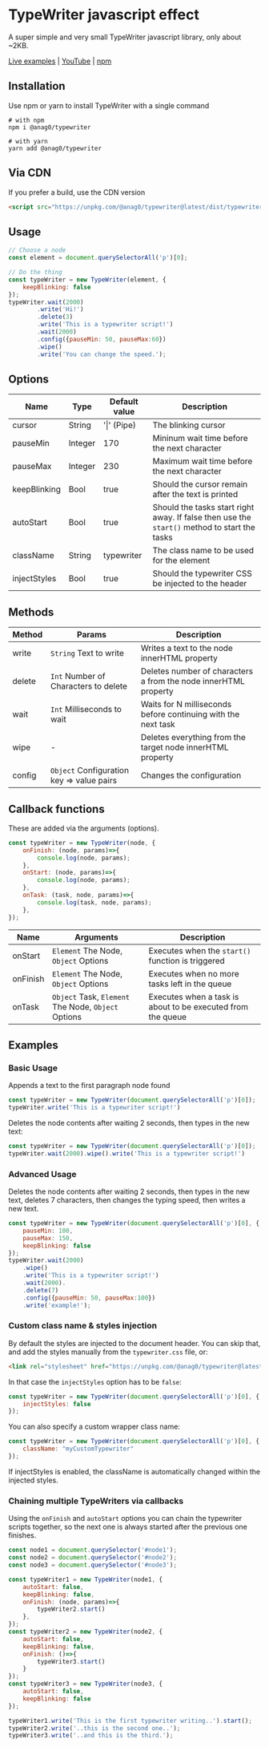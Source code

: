 # TypeWriter javascript effect

A super simple and very small TypeWriter javascript library, only about ~2KB.

[Live examples](https://ernestmarcinko.com/typewriter/) | [YouTube](https://www.youtube.com/watch?v=SKs-_MSlSsE) | [npm](https://www.npmjs.com/package/@anag0/typewriter)

## Installation
Use npm or yarn to install TypeWriter with a single command

```shell
# with npm
npm i @anag0/typewriter

# with yarn
yarn add @anag0/typewriter
```
## Via CDN

If you prefer a build, use the CDN version

```html
<script src="https://unpkg.com/@anag0/typewriter@latest/dist/typewriter.js"></script>
```

## Usage
```javascript
// Choose a node
const element = document.querySelectorAll('p')[0];

// Do the thing
const typeWriter = new TypeWriter(element, {
    keepBlinking: false
});
typeWriter.wait(2000)
        .write('Hi!')
        .delete(3)
        .write('This is a typewriter script!')
        .wait(2000)
        .config({pauseMin: 50, pauseMax:60})
        .wipe()
        .write('You can change the speed.');
```  

## Options

| Name | Type | Default value | Description |
| --- | --- | --- | --- |
| cursor | String | '\|' (Pipe) | The blinking cursor |
| pauseMin | Integer | 170 | Mininum wait time before the next character |
| pauseMax | Integer | 230 | Maximum wait time before the next character |
| keepBlinking | Bool | true | Should the cursor remain after the text is printed |
| autoStart | Bool | true | Should the tasks start right away. If false then use the ``start()`` method to start the tasks |
| className | String | typewriter | The class name to be used for the element |
| injectStyles | Bool | true | Should the typewriter CSS be injected to the header |

## Methods

| Method | Params | Description |
| --- | --- | --- |
| write | ``String`` Text to write | Writes a text to the node innerHTML property |
| delete | ``Int`` Number of Characters to delete | Deletes number of characters a from the node innerHTML property |
| wait | ``Int`` Milliseconds to wait | Waits for N milliseconds before continuing with the next task |
| wipe | - | Deletes everything from the target node innerHTML property |
| config | ``Object`` Configuration key => value pairs | Changes the configuration |

## Callback functions
These are added via the arguments (options).

```javascript
const typeWriter = new TypeWriter(node, {
    onFinish: (node, params)=>{
        console.log(node, params);
    },
    onStart: (node, params)=>{
        console.log(node, params);
    },
    onTask: (task, node, params)=>{
        console.log(task, node, params);
    },
});
``` 

| Name | Arguments | Description |
| --- | --- | --- |
| onStart | ``Element`` The Node, ``Object`` Options | Executes when the ``start()`` function is triggered |
| onFinish | ``Element`` The Node, ``Object`` Options | Executes when no more tasks left in the queue |
| onTask | ``Object`` Task, ``Element`` The Node, ``Object`` Options | Executes when a task is about to be executed from the queue |

## Examples

### Basic Usage

Appends a text to the first paragraph node found

```javascript
const typeWriter = new TypeWriter(document.querySelectorAll('p')[0]);
typeWriter.write('This is a typewriter script!')
```  

Deletes the node contents after waiting 2 seconds, then types in the new text:

```javascript
const typeWriter = new TypeWriter(document.querySelectorAll('p')[0]);
typeWriter.wait(2000).wipe().write('This is a typewriter script!')
```  

### Advanced Usage

Deletes the node contents after waiting 2 seconds, then types in the new text, deletes 7 characters, then changes the typing speed, then writes a new text.

```javascript
const typeWriter = new TypeWriter(document.querySelectorAll('p')[0], {
    pauseMin: 100,
    pauseMax: 150,
    keepBlinking: false
});
typeWriter.wait(2000)
    .wipe()
    .write('This is a typewriter script!')
    .wait(2000).
    .delete(7)
    .config({pauseMin: 50, pauseMax:100})
    .write('example!');
```  

### Custom class name & styles injection

By default the styles are injected to the document header. You can skip that, and add the styles manually from the ``typewriter.css`` file, or:

```html
<link rel="stylesheet" href="https://unpkg.com/@anag0/typewriter@latest/dist/typewriter.css">
```

In that case the ``injectStyles`` option has to be ``false``:

```javascript
const typeWriter = new TypeWriter(document.querySelectorAll('p')[0], {
    injectStyles: false
});
```  

You can also specify a custom wrapper class name:

```javascript
const typeWriter = new TypeWriter(document.querySelectorAll('p')[0], {
    className: "myCustomTypewriter"
});
```  

If injectStyles is enabled, the className is automatically changed within the injected styles.

### Chaining multiple TypeWriters via callbacks

Using the ``onFinish`` and ``autoStart`` options you can chain the typewriter scripts together, so the next one is always started after the previous one finishes.

```javascript
const node1 = document.querySelector('#node1');
const node2 = document.querySelector('#node2');
const node3 = document.querySelector('#node3');

const typeWriter1 = new TypeWriter(node1, {
    autoStart: false,
    keepBlinking: false,
    onFinish: (node, params)=>{
        typeWriter2.start()
    },
});
const typeWriter2 = new TypeWriter(node2, {
    autoStart: false,
    keepBlinking: false,
    onFinish: ()=>{
        typeWriter3.start()
    }
});
const typeWriter3 = new TypeWriter(node3, {
    autoStart: false,
    keepBlinking: false
});

typeWriter1.write('This is the first typewriter writing..').start();
typeWriter2.write('..this is the second one..');
typeWriter3.write('..and this is the third.');
``` 